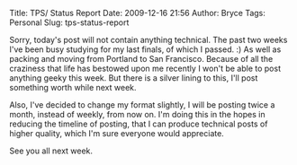 Title: TPS/ Status Report
Date: 2009-12-16 21:56
Author: Bryce
Tags: Personal
Slug: tps-status-report

Sorry, today's post will not contain anything technical. The past two
weeks I've been busy studying for my last finals, of which I passed. :)
As well as packing and moving from Portland to San Francisco. Because of
all the craziness that life has bestowed upon me recently I won't be
able to post anything geeky this week. But there is a silver lining to
this, I'll post something worth while next week.

</p>

Also, I've decided to change my format slightly, I will be posting twice
a month, instead of weekly, from now on. I'm doing this in the hopes in
reducing the timeline of posting, that I can produce technical posts of
higher quality, which I'm sure everyone would appreciate.

</p>

See you all next week.

</p>

